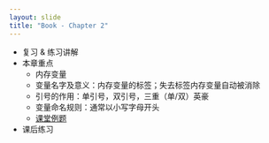 ```yaml
---
layout: slide
title: "Book - Chapter 2"
---
```


- 复习 & 练习讲解
- 本章重点
  - 内存变量
  - 变量名字及意义：内存变量的标签；失去标签内存变量自动被消除
  - 引号的作用：单引号，双引号，三重（单/双）英豪
  - 变量命名规则：通常以小写字母开头
  - [课堂例题](https://github.com/alexzhf/kid-training/tree/master/ch2)
- 课后练习

